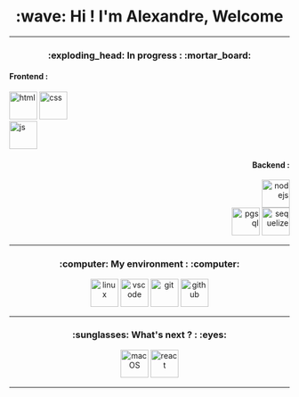 <h1 align="center">:wave: Hi ! I'm Alexandre, Welcome</h1> 

<hr>

<h3 align="center">:exploding_head: In progress : :mortar_board:</h3>

<h4> Frontend : </h4>

<img src="https://cdn.svgporn.com/logos/html-5.svg" alt="html" width="50" height="50" title="html"> <img src="https://cdn.svgporn.com/logos/css-3.svg" alt="css" width="50" height="50" title="css"><br>
<img src="https://cdn.svgporn.com/logos/javascript.svg" alt="js" width="50" height="50" title="js">

<div align="end">
<h4> Backend : </h4>
<img src="https://cdn.svgporn.com/logos/nodejs-icon.svg" alt="nodejs" width="50" height="50" title="nodejs"><br>
<img src="https://cdn.svgporn.com/logos/postgresql.svg" alt="pgsql" width="50" height="50" title="pgsql"> <img src="https://cdn.svgporn.com/logos/sequelize.svg" alt="sequelize" width="50" height="50" title="sequelize">
</div>

<hr>

<div align="center">
<h3> :computer: My environment :  :computer: </h4>
<img src="https://cdn.svgporn.com/logos/linux-tux.svg" alt="linux" width="50" height="50" title="linux"> <img src="https://cdn.svgporn.com/logos/visual-studio-code.svg" alt="vscode" width="50" height="50" title="vscode">

<img src="https://cdn.svgporn.com/logos/git.svg" alt="git" width="50" height="50" title="git">
<img src="https://cdn.svgporn.com/logos/github-icon.svg" alt="github" width="50" height="50" title="github">
</div>
 
<hr>
  
<div align="center">
<h3>:sunglasses: What's next ? : :eyes: </h4>

<img src="https://cdn.svgporn.com/logos/macOS.svg" alt="macOS" width="50" height="50" title="macOS">
<img src="https://cdn.svgporn.com/logos/react.svg" alt="react" width="50" height="50" title="react">
</div>

<hr>
